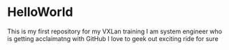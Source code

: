 # HelloWorld
This is my first repository for my VXLan training
I am system engineer who is getting acclaimatng with GitHub
I love to geek out
exciting ride for sure
